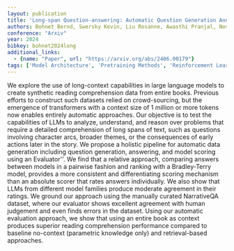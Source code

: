 ```yaml
---
layout: publication
title: 'Long-span Question-answering: Automatic Question Generation And Qa-system Ranking Via Side-by-side Evaluation'
authors: Bohnet Bernd, Swersky Kevin, Liu Rosanne, Awasthi Pranjal, Nova Azade, Snaider Javier, Sedghi Hanie, Parisi Aaron T, Collins Michael, Lazaridou Angeliki, Firat Orhan, Fiedel Noah
conference: "Arxiv"
year: 2024
bibkey: bohnet2024long
additional_links:
  - {name: "Paper", url: "https://arxiv.org/abs/2406.00179"}
tags: ['Model Architecture', 'Pretraining Methods', 'Reinforcement Learning', 'Transformer']
---
```

We explore the use of long-context capabilities in large language models to create synthetic reading comprehension data from entire books. Previous efforts to construct such datasets relied on crowd-sourcing, but the emergence of transformers with a context size of 1 million or more tokens now enables entirely automatic approaches. Our objective is to test the capabilities of LLMs to analyze, understand, and reason over problems that require a detailed comprehension of long spans of text, such as questions involving character arcs, broader themes, or the consequences of early actions later in the story. We propose a holistic pipeline for automatic data generation including question generation, answering, and model scoring using an Evaluator''. We find that a relative approach, comparing answers between models in a pairwise fashion and ranking with a Bradley-Terry model, provides a more consistent and differentiating scoring mechanism than an absolute scorer that rates answers individually. We also show that LLMs from different model families produce moderate agreement in their ratings. We ground our approach using the manually curated NarrativeQA dataset, where our evaluator shows excellent agreement with human judgement and even finds errors in the dataset. Using our automatic evaluation approach, we show that using an entire book as context produces superior reading comprehension performance compared to baseline no-context (parametric knowledge only) and retrieval-based approaches.

